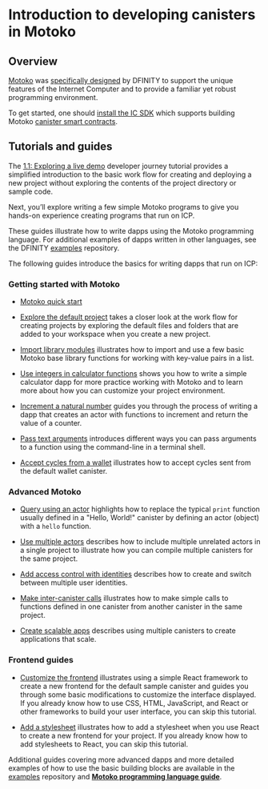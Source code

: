 # Introduction to developing canisters in Motoko

## Overview

[Motoko](/motoko/main/motoko.md) was [specifically designed](https://stackoverflow.blog/2020/08/24/motoko-the-language-that-turns-the-web-into-a-computer/) by DFINITY to support the unique features of the Internet Computer and to provide a familiar yet robust programming environment.

To get started, one should [install the IC SDK](../../setup/install/index.mdx) which supports building Motoko [canister smart contracts](https://internetcomputer.org/how-it-works/architecture-of-the-internet-computer/#canister-smart-contracts).

## Tutorials and guides

The [1.1: Exploring a live demo](/docs/tutorials/developer-journey/level-1/1.1-live-demo.md) developer journey tutorial provides a simplified introduction to the basic work flow for creating and deploying a new project without exploring the contents of the project directory or sample code.

Next, you’ll explore writing a few simple Motoko programs to give you hands-on experience creating programs that run on ICP.

These guides illustrate how to write dapps using the Motoko programming language. For additional examples of dapps written in other languages, see the DFINITY [examples](https://github.com/dfinity/examples) repository.

The following guides introduce the basics for writing dapps that run on ICP:

### Getting started with Motoko

-   [Motoko quick start](./at-a-glance.md)

-   [Explore the default project](./explore-templates.md) takes a closer look at the work flow for creating projects by exploring the default files and folders that are added to your workspace when you create a new project.

-   [Import library modules](./phonebook.md) illustrates how to import and use a few basic Motoko base library functions for working with key-value pairs in a list.

-   [Use integers in calculator functions](./calculator.md) shows you how to write a simple calculator dapp for more practice working with Motoko and to learn more about how you can customize your project environment.

-   [Increment a natural number](./counter-tutorial.md) guides you through the process of writing a dapp that creates an actor with functions to increment and return the value of a counter.

-   [Pass text arguments](./hello-location.md) introduces different ways you can pass arguments to a function using the command-line in a terminal shell.

-   [Accept cycles from a wallet](./simple-cycles.md) illustrates how to accept cycles sent from the default wallet canister.

### Advanced Motoko

-   [Query using an actor](./define-an-actor.md) highlights how to replace the typical `print` function usually defined in a "Hello, World!" canister by defining an actor (object) with a `hello` function.

-   [Use multiple actors](./multiple-actors.md) describes how to include multiple unrelated actors in a single project to illustrate how you can compile multiple canisters for the same project.

-   [Add access control with identities](./access-control.md) describes how to create and switch between multiple user identities.

-   [Make inter-canister calls](./intercanister-calls.md) illustrates how to make simple calls to functions defined in one canister from another canister in the same project.

-   [Create scalable apps](./scalability-cancan.md) describes using multiple canisters to create applications that scale.

### Frontend guides

-   [Customize the frontend](../../frontend/custom-frontend.md) illustrates using a simple React framework to create a new frontend for the default sample canister and guides you through some basic modifications to customize the interface displayed. If you already know how to use CSS, HTML, JavaScript, and React or other frameworks to build your user interface, you can skip this tutorial.

-   [Add a stylesheet](../../frontend/add-stylesheet.md) illustrates how to add a stylesheet when you use React to create a new frontend for your project. If you already know how to add stylesheets to React, you can skip this tutorial.

Additional guides covering more advanced dapps and more detailed examples of how to use the basic building blocks are available in the [examples](https://github.com/dfinity/examples) repository and [**Motoko programming language guide**](/motoko/main/about-this-guide.md).
